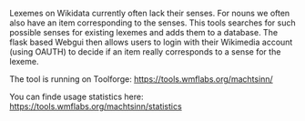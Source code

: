 Lexemes on Wikidata currently often lack their senses. For nouns we often also
have an item corresponding to the senses. This tools searches for such possible
senses for existing lexemes and adds them to a database. The flask based Webgui
then allows users to login with their Wikimedia account (using OAUTH) to decide
if an item really corresponds to a sense for the lexeme.

The tool is running on Toolforge:
https://tools.wmflabs.org/machtsinn/

You can finde usage statistics here:
https://tools.wmflabs.org/machtsinn/statistics
